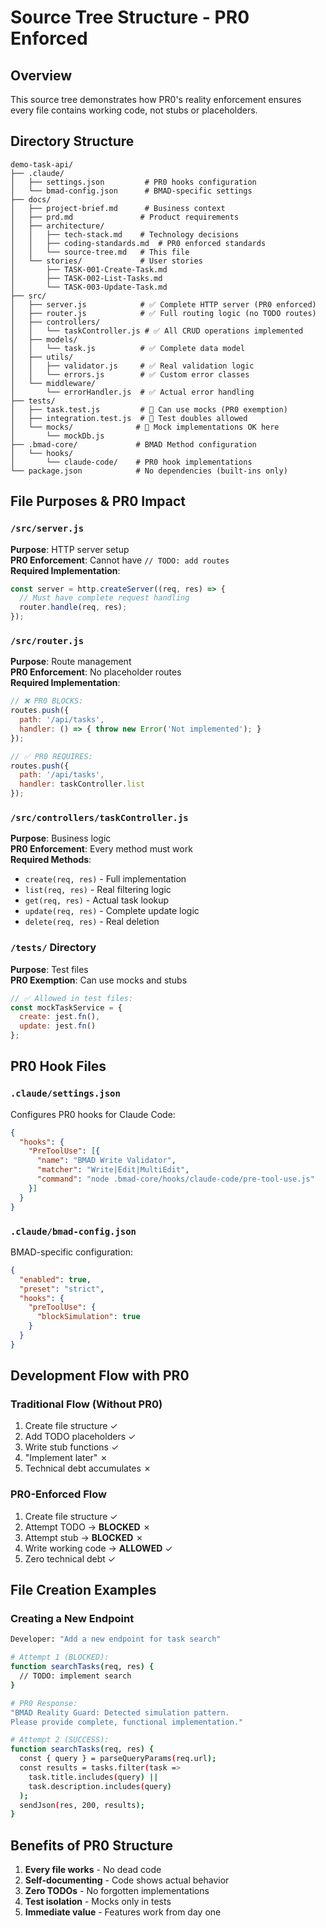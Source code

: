 # Source Tree Structure - PR0 Enforced

## Overview
This source tree demonstrates how PR0's reality enforcement ensures every file contains working code, not stubs or placeholders.

## Directory Structure

```
demo-task-api/
├── .claude/
│   ├── settings.json         # PR0 hooks configuration
│   └── bmad-config.json      # BMAD-specific settings
├── docs/
│   ├── project-brief.md      # Business context
│   ├── prd.md               # Product requirements  
│   ├── architecture/
│   │   ├── tech-stack.md    # Technology decisions
│   │   ├── coding-standards.md  # PR0 enforced standards
│   │   └── source-tree.md   # This file
│   └── stories/             # User stories
│       ├── TASK-001-Create-Task.md
│       ├── TASK-002-List-Tasks.md
│       └── TASK-003-Update-Task.md
├── src/
│   ├── server.js            # ✅ Complete HTTP server (PR0 enforced)
│   ├── router.js            # ✅ Full routing logic (no TODO routes)
│   ├── controllers/
│   │   └── taskController.js # ✅ All CRUD operations implemented
│   ├── models/
│   │   └── task.js          # ✅ Complete data model
│   ├── utils/
│   │   ├── validator.js     # ✅ Real validation logic
│   │   └── errors.js        # ✅ Custom error classes
│   └── middleware/
│       └── errorHandler.js  # ✅ Actual error handling
├── tests/
│   ├── task.test.js         # 🔧 Can use mocks (PR0 exemption)
│   ├── integration.test.js  # 🔧 Test doubles allowed
│   └── mocks/              # 🔧 Mock implementations OK here
│       └── mockDb.js
├── .bmad-core/             # BMAD Method configuration
│   └── hooks/
│       └── claude-code/    # PR0 hook implementations
└── package.json            # No dependencies (built-ins only)
```

## File Purposes & PR0 Impact

### `/src/server.js`
**Purpose**: HTTP server setup  
**PR0 Enforcement**: Cannot have `// TODO: add routes`  
**Required Implementation**:
```javascript
const server = http.createServer((req, res) => {
  // Must have complete request handling
  router.handle(req, res);
});
```

### `/src/router.js`
**Purpose**: Route management  
**PR0 Enforcement**: No placeholder routes  
**Required Implementation**:
```javascript
// ❌ PR0 BLOCKS:
routes.push({
  path: '/api/tasks',
  handler: () => { throw new Error('Not implemented'); }
});

// ✅ PR0 REQUIRES:
routes.push({
  path: '/api/tasks',
  handler: taskController.list
});
```

### `/src/controllers/taskController.js`
**Purpose**: Business logic  
**PR0 Enforcement**: Every method must work  
**Required Methods**:
- `create(req, res)` - Full implementation
- `list(req, res)` - Real filtering logic
- `get(req, res)` - Actual task lookup
- `update(req, res)` - Complete update logic
- `delete(req, res)` - Real deletion

### `/tests/` Directory
**Purpose**: Test files  
**PR0 Exemption**: Can use mocks and stubs  
```javascript
// ✅ Allowed in test files:
const mockTaskService = {
  create: jest.fn(),
  update: jest.fn()
};
```

## PR0 Hook Files

### `.claude/settings.json`
Configures PR0 hooks for Claude Code:
```json
{
  "hooks": {
    "PreToolUse": [{
      "name": "BMAD Write Validator",
      "matcher": "Write|Edit|MultiEdit",
      "command": "node .bmad-core/hooks/claude-code/pre-tool-use.js"
    }]
  }
}
```

### `.claude/bmad-config.json`
BMAD-specific configuration:
```json
{
  "enabled": true,
  "preset": "strict",
  "hooks": {
    "preToolUse": {
      "blockSimulation": true
    }
  }
}
```

## Development Flow with PR0

### Traditional Flow (Without PR0)
1. Create file structure ✓
2. Add TODO placeholders ✓
3. Write stub functions ✓
4. "Implement later" ✗
5. Technical debt accumulates ✗

### PR0-Enforced Flow
1. Create file structure ✓
2. Attempt TODO → **BLOCKED** ✗
3. Attempt stub → **BLOCKED** ✗
4. Write working code → **ALLOWED** ✓
5. Zero technical debt ✓

## File Creation Examples

### Creating a New Endpoint
```bash
Developer: "Add a new endpoint for task search"

# Attempt 1 (BLOCKED):
function searchTasks(req, res) {
  // TODO: implement search
}

# PR0 Response:
"BMAD Reality Guard: Detected simulation pattern.
Please provide complete, functional implementation."

# Attempt 2 (SUCCESS):
function searchTasks(req, res) {
  const { query } = parseQueryParams(req.url);
  const results = tasks.filter(task => 
    task.title.includes(query) || 
    task.description.includes(query)
  );
  sendJson(res, 200, results);
}
```

## Benefits of PR0 Structure
1. **Every file works** - No dead code
2. **Self-documenting** - Code shows actual behavior
3. **Zero TODOs** - No forgotten implementations
4. **Test isolation** - Mocks only in tests
5. **Immediate value** - Features work from day one